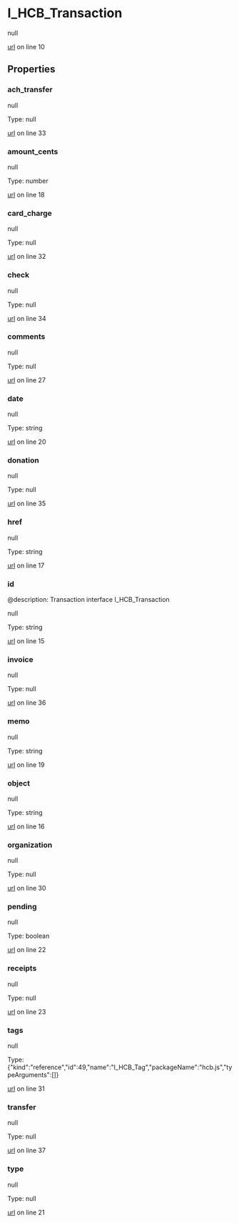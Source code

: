 # I_HCB_Transaction

null 

[url](https://github.com/devramsean0/hcb.js/blob/c9aa73d/src/api_schemas/transaction.ts#L10) on line 10  

## Properties
### ach_transfer

null 

Type: null  

[url](https://github.com/devramsean0/hcb.js/blob/c9aa73d/src/api_schemas/transaction.ts#L33) on line 33  

### amount_cents

null 

Type: number  

[url](https://github.com/devramsean0/hcb.js/blob/c9aa73d/src/api_schemas/transaction.ts#L18) on line 18  

### card_charge

null 

Type: null  

[url](https://github.com/devramsean0/hcb.js/blob/c9aa73d/src/api_schemas/transaction.ts#L32) on line 32  

### check

null 

Type: null  

[url](https://github.com/devramsean0/hcb.js/blob/c9aa73d/src/api_schemas/transaction.ts#L34) on line 34  

### comments

null 

Type: null  

[url](https://github.com/devramsean0/hcb.js/blob/c9aa73d/src/api_schemas/transaction.ts#L27) on line 27  

### date

null 

Type: string  

[url](https://github.com/devramsean0/hcb.js/blob/c9aa73d/src/api_schemas/transaction.ts#L20) on line 20  

### donation

null 

Type: null  

[url](https://github.com/devramsean0/hcb.js/blob/c9aa73d/src/api_schemas/transaction.ts#L35) on line 35  

### href

null 

Type: string  

[url](https://github.com/devramsean0/hcb.js/blob/c9aa73d/src/api_schemas/transaction.ts#L17) on line 17  

### id
@description: Transaction interface
 I_HCB_Transaction 

null 

Type: string  

[url](https://github.com/devramsean0/hcb.js/blob/c9aa73d/src/api_schemas/transaction.ts#L15) on line 15  

### invoice

null 

Type: null  

[url](https://github.com/devramsean0/hcb.js/blob/c9aa73d/src/api_schemas/transaction.ts#L36) on line 36  

### memo

null 

Type: string  

[url](https://github.com/devramsean0/hcb.js/blob/c9aa73d/src/api_schemas/transaction.ts#L19) on line 19  

### object

null 

Type: string  

[url](https://github.com/devramsean0/hcb.js/blob/c9aa73d/src/api_schemas/transaction.ts#L16) on line 16  

### organization

null 

Type: null  

[url](https://github.com/devramsean0/hcb.js/blob/c9aa73d/src/api_schemas/transaction.ts#L30) on line 30  

### pending

null 

Type: boolean  

[url](https://github.com/devramsean0/hcb.js/blob/c9aa73d/src/api_schemas/transaction.ts#L22) on line 22  

### receipts

null 

Type: null  

[url](https://github.com/devramsean0/hcb.js/blob/c9aa73d/src/api_schemas/transaction.ts#L23) on line 23  

### tags

null 

Type: {"kind":"reference","id":49,"name":"I_HCB_Tag","packageName":"hcb.js","typeArguments":[]}  

[url](https://github.com/devramsean0/hcb.js/blob/c9aa73d/src/api_schemas/transaction.ts#L31) on line 31  

### transfer

null 

Type: null  

[url](https://github.com/devramsean0/hcb.js/blob/c9aa73d/src/api_schemas/transaction.ts#L37) on line 37  

### type

null 

Type: null  

[url](https://github.com/devramsean0/hcb.js/blob/c9aa73d/src/api_schemas/transaction.ts#L21) on line 21  
